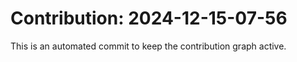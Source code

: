 # Contribution: 2024-12-15-07-56
This is an automated commit to keep the contribution graph active.
